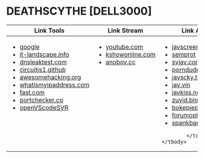 
<div id="header"><h1> DEATHSCYTHE [DELL3000] </h1></div>
<div id="body">

<table width="100%">
	<thead>
	<tr><th>Link Tools</th><th>Link Stream</th><th>Link Adult</th></tr>
	</thead>
	<tbody>
		<tr>
			<td valign="top">
<ul>
<li><a href="https://google.com">google</a></li>
<li><a href="https://sysadmin.it-landscape.info">it-landscape.info</a></li>
<li><a href="https://www.dnsleaktest.com">dnsleaktest.com</a></li>
<li><a href="https://github.com/SEVA77/circuitjs1">circuitjs1.github</a></li>
<li><a href="https://awesomehacking.org/">awesomehacking.org</a></li>
<li><a href="https://whatismyipaddress.com/">whatismyipaddress.com</a></li>
<li><a href="https://fast.com/">fast.com</a></li>
<li><a href="https://portchecker.co">portchecker.co</a></li>
<li><a href="https://github.com/gitpod-io/openvscode-server">openVScodeSVR</a></li>
</ul>
			</td>
			<td valign="top">
<ul>
<li><a href="https://youtube.com/">youtube.com</a></li>
<li><a href="https://kshowonline.com/">kshowonline.com</a></li>
<li><a href="https://anoboy.cc/">anoboy.cc</a></li>
</ul>				
			</td>
			<td valign="top">
<ul>
<li><a href="http://javscreens.com">javscreens.com</a></li>
<li><a href="http://93.115.24.210/?utm_source=rebrandly&utm_medium=notice">semprot</a></li>
<li><a href="https://svjav.com/">svjav.com</a></li>
<li><a href="https://porndude.com">porndude.com</a></li>
<li><a href="https://javsky.tv">javscky.tv</a></li>
<li><a href="https://jav.vin/">jav.vin</a></li>    	
<li><a href="https://javkiss.net/">javkiss.net</a></li>    	
<li><a href="https://zuvid.blogspot.com/">zuvid.blogspot.com</a></li>    	
<li><a href="https://bokepjepangjav.com/">bokepjepangjav.com</a></li>    	
<li><a href="https://www.forumophilia.com/">forumophilia.com</a></li>
<li><a href="http://spankbang.com">spankbang.com</a></li>
</ul>
				
			</td></tr>
	</tbody>
</table>
	
